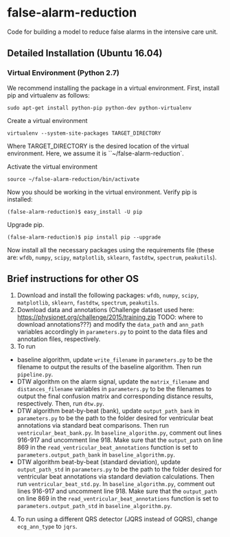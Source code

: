 # false-alarm-reduction
Code for building a model to reduce false alarms in the intensive care unit.


## Detailed Installation (Ubuntu 16.04)

### Virtual Environment (Python 2.7)

We recommend installing the package in a virtual environment. First, install pip and virtualenv as follows:

```
sudo apt-get install python-pip python-dev python-virtualenv
```

Create a virtual environment

```
virtualenv --system-site-packages TARGET_DIRECTORY
```

Where TARGET_DIRECTORY is the desired location of the virtual environment. Here, we assume it is ``~/false-alarm-reduction`.

Activate the virtual environment

```
source ~/false-alarm-reduction/bin/activate
```

Now you should be working in the virtual environment. Verify pip is installed:

```
(false-alarm-reduction)$ easy_install -U pip
```

Upgrade pip.

```
(false-alarm-reduction)$ pip install pip --upgrade
```

Now install all the necessary packages using the requirements file (these are: `wfdb`, `numpy`, `scipy`, `matplotlib`, `sklearn`, `fastdtw`, `spectrum`, `peakutils`).


## Brief instructions for other OS

1. Download and install the following packages: `wfdb`, `numpy`, `scipy`, `matplotlib`, `sklearn`, `fastdtw`, `spectrum`, `peakutils`.
2. Download data and annotations (Challenge dataset used here: https://physionet.org/challenge/2015/training.zip TODO: where to download annotations???) and modify the `data_path` and `ann_path` variables accordingly in `parameters.py` to point to the data files and annotation files, respectively.
3. To run
  * baseline algorithm, update `write_filename` in `parameters.py` to be the filename to output the results of the baseline algorithm. Then run `pipeline.py`.
  * DTW algorithm on the alarm signal, update the `matrix_filename` and `distances_filename` variables in `parameters.py` to be the filenames to output the final confusion matrix and corresponding distance results, respectively. Then, run `dtw.py`.
  * DTW algorithm beat-by-beat (bank), update `output_path_bank` in `parameters.py` to be the path to the folder desired for ventricular beat annotations via standard beat comparisons. Then run `ventricular_beat_bank.py`. In `baseline_algorithm.py`, comment out lines 916-917 and uncomment line 918. Make sure that the `output_path` on line 869 in the `read_ventricular_beat_annotations` function is set to `parameters.output_path_bank` in `baseline_algorithm.py`.
  * DTW algorithm beat-by-beat (standard deviation), update `output_path_std` in `parameters.py` to be the path to the folder desired for ventricular beat annotations via standard deviation calculations. Then run `ventricular_beat_std.py`. In `baseline_algorithm.py`, comment out lines 916-917 and uncomment line 918. Make sure that the `output_path` on line 869 in the `read_ventricular_beat_annotations` function is set to `parameters.output_path_std` in `baseline_algorithm.py`.
4. To run using a different QRS detector (JQRS instead of GQRS), change `ecg_ann_type` to `jqrs`.
